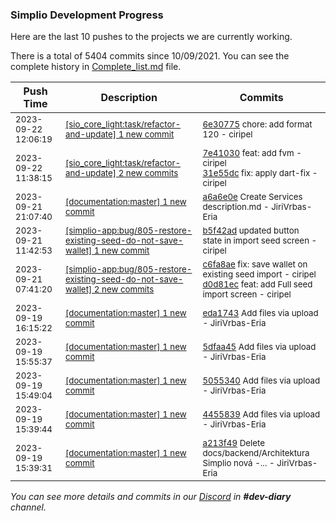 
### Simplio Development Progress

Here are the last 10 pushes to the projects we are currently working.

There is a total of 5404 commits since 10/09/2021. You can see the complete history in
 [Complete_list.md](Complete_list.md) file.

| Push Time | Description | Commits |
| --- | --- | --- |
| <sub>2023-09-22 12:06:19</sub> | <sub>[[sio_core_light:task/refactor-and-update] 1 new commit](https://github.com/SimplioOfficial/sio_core_light/commit/6e30775b6f16055624a2e8a260f2ccc6afd69654)</sub> | <sub>[6e30775](https://github.com/SimplioOfficial/sio_core_light/commit/6e30775b6f16055624a2e8a260f2ccc6afd69654) chore: add format 120 - ciripel</sub> |
| <sub>2023-09-22 11:38:15</sub> | <sub>[[sio_core_light:task/refactor-and-update] 2 new commits](https://github.com/SimplioOfficial/sio_core_light/compare/7e41030f0b2a^...31e55dc37641)</sub> | <sub>[7e41030](https://github.com/SimplioOfficial/sio_core_light/commit/7e41030f0b2a30466f5c02e1def94ce0873d6d55) feat: add fvm - ciripel<br>[31e55dc](https://github.com/SimplioOfficial/sio_core_light/commit/31e55dc37641172821bfe9aeec5a09a2b0629bf4) fix: apply dart-fix - ciripel</sub> |
| <sub>2023-09-21 21:07:40</sub> | <sub>[[documentation:master] 1 new commit](https://github.com/SimplioOfficial/documentation/commit/a6a6e0e34012b40064780cd12aae5f52cdfb5120)</sub> | <sub>[a6a6e0e](https://github.com/SimplioOfficial/documentation/commit/a6a6e0e34012b40064780cd12aae5f52cdfb5120) Create Services description.md - JiriVrbas-Eria</sub> |
| <sub>2023-09-21 11:42:53</sub> | <sub>[[simplio-app:bug/805-restore-existing-seed-do-not-save-wallet] 1 new commit](https://github.com/SimplioOfficial/simplio-app/commit/b5f42ad31e22cb13162e79bcd6f9765eba1c7ee6)</sub> | <sub>[b5f42ad](https://github.com/SimplioOfficial/simplio-app/commit/b5f42ad31e22cb13162e79bcd6f9765eba1c7ee6) updated button state in import seed screen - ciripel</sub> |
| <sub>2023-09-21 07:41:20</sub> | <sub>[[simplio-app:bug/805-restore-existing-seed-do-not-save-wallet] 2 new commits](https://github.com/SimplioOfficial/simplio-app/compare/c6fa8aef014f^...d0d81ec390d3)</sub> | <sub>[c6fa8ae](https://github.com/SimplioOfficial/simplio-app/commit/c6fa8aef014fb3007b6fb4e9aef29aa2498ffa01) fix: save wallet on existing seed import - ciripel<br>[d0d81ec](https://github.com/SimplioOfficial/simplio-app/commit/d0d81ec390d3b0de1f68a65e8d926399db2ba2a8) feat: add Full seed import screen - ciripel</sub> |
| <sub>2023-09-19 16:15:22</sub> | <sub>[[documentation:master] 1 new commit](https://github.com/SimplioOfficial/documentation/commit/eda1743fe1a103eacc0f0ba6bd0de9bbc0ddb749)</sub> | <sub>[eda1743](https://github.com/SimplioOfficial/documentation/commit/eda1743fe1a103eacc0f0ba6bd0de9bbc0ddb749) Add files via upload - JiriVrbas-Eria</sub> |
| <sub>2023-09-19 15:55:37</sub> | <sub>[[documentation:master] 1 new commit](https://github.com/SimplioOfficial/documentation/commit/5dfaa451f77759728a455e05bdcef76cc05af0bd)</sub> | <sub>[5dfaa45](https://github.com/SimplioOfficial/documentation/commit/5dfaa451f77759728a455e05bdcef76cc05af0bd) Add files via upload - JiriVrbas-Eria</sub> |
| <sub>2023-09-19 15:49:04</sub> | <sub>[[documentation:master] 1 new commit](https://github.com/SimplioOfficial/documentation/commit/50553405379c249a57ecae88713d03cbd3665ad2)</sub> | <sub>[5055340](https://github.com/SimplioOfficial/documentation/commit/50553405379c249a57ecae88713d03cbd3665ad2) Add files via upload - JiriVrbas-Eria</sub> |
| <sub>2023-09-19 15:39:44</sub> | <sub>[[documentation:master] 1 new commit](https://github.com/SimplioOfficial/documentation/commit/4455839a2f2f183614cdd877bc77c519016c06e0)</sub> | <sub>[4455839](https://github.com/SimplioOfficial/documentation/commit/4455839a2f2f183614cdd877bc77c519016c06e0) Add files via upload - JiriVrbas-Eria</sub> |
| <sub>2023-09-19 15:39:31</sub> | <sub>[[documentation:master] 1 new commit](https://github.com/SimplioOfficial/documentation/commit/a213f493c18120b9d48330f2d94ef691321a2e18)</sub> | <sub>[a213f49](https://github.com/SimplioOfficial/documentation/commit/a213f493c18120b9d48330f2d94ef691321a2e18) Delete docs/backend/Architektura Simplio nová -... - JiriVrbas-Eria</sub> |

_You can see more details and commits in our [Discord](https://discord.gg/aKhjuwZmdP) in **#dev-diary** channel._
